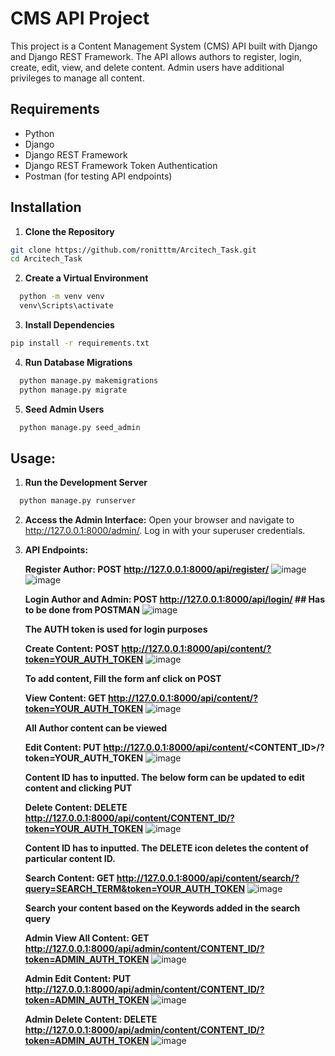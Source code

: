 # CMS API Project

This project is a Content Management System (CMS) API built with Django and Django REST Framework. The API allows authors to register, login, create, edit, view, and delete content. Admin users have additional privileges to manage all content.

## Requirements

- Python
- Django
- Django REST Framework
- Django REST Framework Token Authentication
- Postman (for testing API endpoints)

## Installation

1. **Clone the Repository**

```bash
git clone https://github.com/ronitttm/Arcitech_Task.git
cd Arcitech_Task
```

2. **Create a Virtual Environment**

```bash
  python -m venv venv
  venv\Scripts\activate
```
  
3. **Install Dependencies**
   
  ```bash
  pip install -r requirements.txt
```

4. **Run Database Migrations**
```bash
  python manage.py makemigrations
  python manage.py migrate
```

5. **Seed Admin Users**
```bash
  python manage.py seed_admin
```
## Usage:
1. **Run the Development Server**
```bash
  python manage.py runserver
```

2. **Access the Admin Interface:**
    Open your browser and navigate to http://127.0.0.1:8000/admin/. Log in with your superuser credentials.

3. **API Endpoints:**

    **Register Author: POST http://127.0.0.1:8000/api/register/**
      ![image](https://github.com/user-attachments/assets/cca6246f-fbef-4c6d-8058-59b6eae21490)
      ![image](https://github.com/user-attachments/assets/de3d6069-8adf-4333-b9cf-9c89ad6e77e4)
    
    
    **Login Author and Admin: POST http://127.0.0.1:8000/api/login/ ## Has to be done from POSTMAN**
      ![image](https://github.com/user-attachments/assets/701e209d-0f89-4e48-ac51-1d8d4776fca5)
    
    **The AUTH token is used for login purposes**
    
    **Create Content: POST http://127.0.0.1:8000/api/content/?token=YOUR_AUTH_TOKEN**
      ![image](https://github.com/user-attachments/assets/ff8f0bed-a05e-4178-ab3f-cd72e6191536)
    
    **To add content, Fill the form anf click on POST**
    
    **View Content: GET http://127.0.0.1:8000/api/content/?token=YOUR_AUTH_TOKEN**
      ![image](https://github.com/user-attachments/assets/ff8f0bed-a05e-4178-ab3f-cd72e6191536)
    
    **All Author content can be viewed**
    
    **Edit Content: PUT http://127.0.0.1:8000/api/content/<CONTENT_ID>/?token=YOUR_AUTH_TOKEN**
      ![image](https://github.com/user-attachments/assets/558c1068-a613-422a-a03b-d615cf42940d)
    
    **Content ID has to inputted. The below form can be updated to edit content and clicking PUT**
    
    
    **Delete Content: DELETE http://127.0.0.1:8000/api/content/CONTENT_ID/?token=YOUR_AUTH_TOKEN**
      ![image](https://github.com/user-attachments/assets/185bbe38-30fb-428f-8ca5-f4e2069939b9)
    
    **Content ID has to inputted. The DELETE icon deletes the content of particular content ID.**
    
    
    **Search Content: GET http://127.0.0.1:8000/api/content/search/?query=SEARCH_TERM&token=YOUR_AUTH_TOKEN**
      ![image](https://github.com/user-attachments/assets/b591b75d-14c2-4ba7-b014-26df5bed59ff)
    
    **Search your content based on the Keywords added in the search query**
    
    
    **Admin View All Content: GET http://127.0.0.1:8000/api/admin/content/CONTENT_ID/?token=ADMIN_AUTH_TOKEN**
    ![image](https://github.com/user-attachments/assets/3b905ebc-d6fd-46d0-b190-ac1941eb788c)
    
    **Admin Edit Content: PUT http://127.0.0.1:8000/api/admin/content/CONTENT_ID/?token=ADMIN_AUTH_TOKEN**
    ![image](https://github.com/user-attachments/assets/3b905ebc-d6fd-46d0-b190-ac1941eb788c)
    
    **Admin Delete Content: DELETE http://127.0.0.1:8000/api/admin/content/CONTENT_ID/?token=ADMIN_AUTH_TOKEN**
    ![image](https://github.com/user-attachments/assets/3b905ebc-d6fd-46d0-b190-ac1941eb788c)
